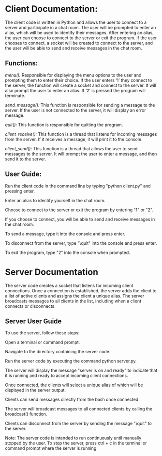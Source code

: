 # **Client Documentation:**

The client code is written in Python and allows the user to connect to a server and participate in a chat room. The user will be prompted to enter an alias, which will be used to identify their messages. After entering an alias, the user can choose to connect to the server or exit the program. If the user chooses to connect, a socket will be created to connect to the server, and the user will be able to send and receive messages in the chat room.

## **Functions**:
_menu():_
Responsible for displaying the menu options to the user and prompting them to enter their choice. If the user enters ‘1’ they connect to the server, the function will create a socket and connect to the server. It will also prompt the user to enter an alias. If ‘2’ is pressed the program will terminate.

_send_message():_
This function is responsible for sending a message to the server. If the user is not connected to the server, it will display an error message.

_quit():_
This function is responsible for quitting the program.

_client_receive():_
This function is a thread that listens for incoming messages from the server. If it receives a message, it will print it to the console.

_client_send():_
This function is a thread that allows the user to send messages to the server. It will prompt the user to enter a message, and then send it to the server.

## **User Guide:**
Run the client code in the command line by typing "python client.py" and pressing enter.

Enter an alias to identify yourself in the chat room.

Choose to connect to the server or exit the program by entering "1" or "2".

If you choose to connect, you will be able to send and receive messages in the chat room.

To send a message, type it into the console and press enter.

To disconnect from the server, type "\quit" into the console and press enter.

To exit the program, type "2" into the console when prompted.


# **Server Documentation**
The server code creates a socket that listens for incoming client connections. Once a connection is established, the server adds the client to a list of active clients and assigns the client a unique alias. The server broadcasts messages to all clients in the list, including when a client connects or disconnects.

## **Server User Guide**
To use the server, follow these steps:

Open a terminal or command prompt.

Navigate to the directory containing the server code.

Run the server code by executing the command python server.py.

The server will display the message "server is on and ready" to indicate that it is running and ready to accept incoming client connections.

Once connected, the clients will select a unique alias of which will be displayed in the server output.

Clients can send messages directly from the bash once connected

The server will broadcast messages to all connected clients by calling the broadcast() function.

Clients can disconnect from the server by sending the message "\quit" to the server.

Note: The server code is intended to run continuously until manually stopped by the user. To stop the server, press ctrl + c in the terminal or command prompt where the server is running.


